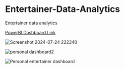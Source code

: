 # Entertainer-Data-Analytics
Entertainer data analytics

[PowerBI Dashboard Link](https://app.powerbi.com/view?r=eyJrIjoiN2FjNmU5ZjYtNjA2Yy00ZjY4LTkwZDEtNmZmODVjOWFmNGJiIiwidCI6IjQ4ZGMyNTMzLTU1OWItNDBmZC1iZDkyLTY1NmJkMTQ1ZjYyMiJ9&pageName=d8459a56dd06b8067139 )


![Screenshot 2024-07-24 222340](https://github.com/user-attachments/assets/be640ba7-71d5-488c-be64-2da99d0cd699)

![personal dashboard2](https://github.com/user-attachments/assets/82f50fca-48e4-4c3a-8e45-02314cd32f8b)

![Personal entertainer dashboard](https://github.com/user-attachments/assets/caa1186a-d55f-4dca-8c69-6557fc365997)


